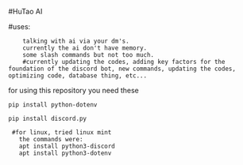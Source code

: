  #HuTao AI


#uses:
```
    talking with ai via your dm's.
    currently the ai don't have memory.
    some slash commands but not too much.
    #currently updating the codes, adding key factors for the foundation of the discord bot, new commands, updating the codes, optimizing code, database thing, etc...

```
 for using this repository you need these


 
 ```
 pip install python-dotenv

 pip install discord.py
 
  #for linux, tried linux mint
    the commands were:
    apt install python3-discord
    apt install python3-dotenv

  ```